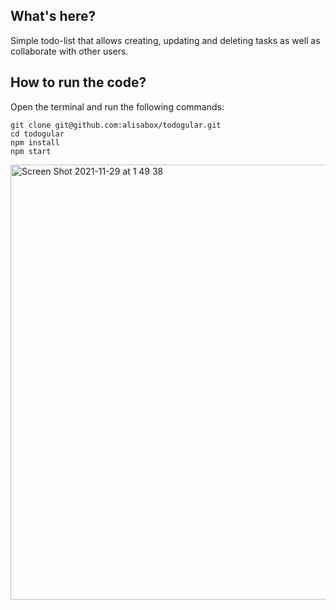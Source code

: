 ## What's here?

Simple todo-list that allows creating, updating and deleting tasks as well as collaborate with other users.

## How to run the code?

Open the terminal and run the following commands:

```
git clone git@github.com:alisabox/todogular.git
cd todogular
npm install
npm start
```

<img width="696" alt="Screen Shot 2021-11-29 at 1 49 38" src="https://user-images.githubusercontent.com/77010822/143779081-340bcff2-b434-4e89-98cd-836bfb320bad.png">
